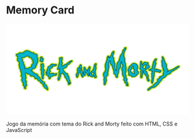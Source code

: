 <h1>Memory Card</h1>

<img src="images/logo.png" alt="Image" height="250" width="500">

Jogo da memória com tema do Rick and Morty feito com HTML, CSS e JavaScript

<a href="file:///C:/Users/fs945/Documents/GAME/memory_game/index.html">